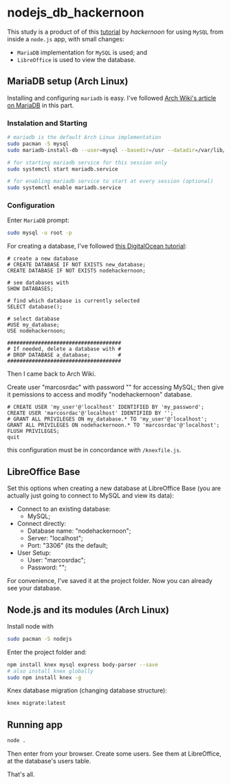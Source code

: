 # nodejs_db_hackernoon

This study is a product of of this [tutorial](https://hackernoon.com/setting-up-node-js-with-a-database-part-1-3f2461bdd77f) by *hackernoon* for using `MySQL` from inside a `node.js` app, with small changes:
  - `MariaDB` implementation for `MySQL` is used; and
  - `LibreOffice` is used to view the database.

## MariaDB setup (Arch Linux)

Installing and configuring `mariadb` is easy. I've followed [Arch Wiki's article on MariaDB](https://wiki.archlinux.org/index.php/MariaDB) in this part.


### Instalation and Starting
```sh
# mariadb is the default Arch Linux implementation
sudo pacman -S mysql
sudo mariadb-install-db --user=mysql --basedir=/usr --datadir=/var/lib/mysql

# for starting mariadb service for this session only
sudo systemctl start mariadb.service

# for enabling mariadb service to start at every session (optional)
sudo systemctl enable mariadb.service
```

### Configuration

Enter `MariaDB` prompt:
```sh
sudo mysql -u root -p
```

For creating a database, I've followed [this DigitalOcean tutorial](https://www.digitalocean.com/community/tutorials/how-to-create-and-manage-databases-in-mysql-and-mariadb-on-a-cloud-server):

```mysql
# create a new database
# CREATE DATABASE IF NOT EXISTS new_database;
CREATE DATABASE IF NOT EXISTS nodehackernoon;

# see databases with
SHOW DATABASES;

# find which database is currently selected
SELECT database();

# select database
#USE my_database;
USE nodehackernoon;

#####################################
# If needed, delete a database with #
# DROP DATABASE a_database;         #
#####################################
```

Then I came back to Arch Wiki.

Create user "marcosrdac" with password "" for accessing MySQL; then give it pemissions to access and modify "nodehackernoon" database.
```mysql
# CREATE USER 'my_user'@'localhost' IDENTIFIED BY 'my_password';
CREATE USER 'marcosrdac'@'localhost' IDENTIFIED BY '';
# GRANT ALL PRIVILEGES ON my_database.* TO 'my_user'@'localhost';
GRANT ALL PRIVILEGES ON nodehackernoon.* TO 'marcosrdac'@'localhost';
FLUSH PRIVILEGES;
quit
```

this configuration must be in concordance with `/knexfile.js`.


## LibreOffice Base

Set this options when creating a new database at LibreOffice Base (you are actually just going to connect to MySQL and view its data):

  - Connect to an existing database:
    - MySQL;
  - Connect directly:
    - Database name: "nodehackernoon";
    - Server: "localhost";
    - Port: "3306" (its the default;
  - User Setup:
    - User: "marcosrdac";
    - Password: "";

For convenience, I've saved it at the project folder. Now you can already see your database.


## Node.js and its modules (Arch Linux)

Install node with
```sh
sudo pacman -S nodejs
```

Enter the project folder and:
```sh
npm install knex mysql express body-parser --save
# also install knex globally
sudo npm install knex -g
```

Knex database migration (changing database structure):
```sh
knex migrate:latest
```


## Running app

```sh
node .
```

Then enter [](http://localhost:7555) from your browser. Create some users. See them at LibreOffice, at the database's users table.

That's all.
